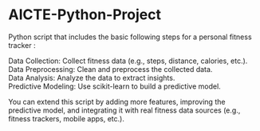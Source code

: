 # AICTE-Python-Project



Python script that includes the basic following steps for a personal fitness tracker :

Data Collection: Collect fitness data (e.g., steps, distance, calories, etc.).<br>
Data Preprocessing: Clean and preprocess the collected data.<br>
Data Analysis: Analyze the data to extract insights.<br>
Predictive Modeling: Use scikit-learn to build a predictive model.<br>


You can extend this script by adding more features, improving the predictive model, and integrating it with real fitness data sources 
(e.g., fitness trackers, mobile apps, etc.).
